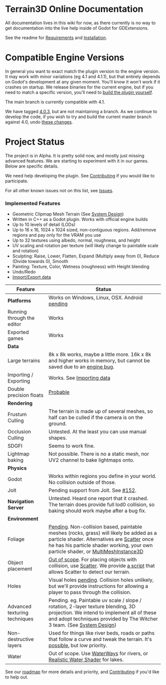 # Terrain3D Online Documentation

All documentation lives in this wiki for now, as there currently is no way to get documentation into the live help inside of Godot for GDExtensions.

See the readme for [Requirements](https://github.com/outobugi/Terrain3D#requirements) and [Installation](https://github.com/outobugi/Terrain3D#installation--setup).

# Compatible Engine Versions

In general you want to exact match the plugin version to the engine version. It may work with minor variations (eg 4.1 and 4.1.1), but that entirely depends on Godot's development at any given moment. You'll know it won't work if it crashes on startup. We release binaries for the current engine, but if you need to match a specific version, you'll need to [build the plugin yourself](Building-From-Source).

The main branch is currently compatible with 4.1.

We have tagged [4.0.3](https://github.com/outobugi/Terrain3D/releases/tag/v0.8-alpha_gd4.0.3), but are not maintaining a branch. As we continue to develop the code, if you wish to try and build the current master branch against 4.0, undo [these changes](https://github.com/outobugi/Terrain3D/commit/da455147d18674d02ba4b88bd575b58de472c617).


# Project Status

The project is in Alpha. It is pretty solid now, and mostly just missing advanced features. We are starting to experiment with it in our games. Below are specific details.

We need help developing the plugin. See [Contributing](Contributing) if you would like to participate.

For all other known issues not on this list, see [Issues](https://github.com/outobugi/Terrain3D/issues).

### Implemented Features

* Geometric Clipmap Mesh Terrain (See [System Design](System-Design))
* Written in C++ as a Godot plugin. Works with official engine builds
* Up to 10 levels of detail (LODs)
* Up to 16 x 16, 1024 x 1024 sized, non-contiguous regions. Add/remove regions and pay only for the VRAM you use
* Up to 32 textures using albedo, normal, roughness, and height
* UV scaling and rotation per texture (will likely change to paintable scale and rotation)
* Sculpting: Raise, Lower, Flatten, Expand (Multiply away from 0), Reduce (Divide towards 0), Smooth
* Painting: Texture, Color, Wetness (roughness) with Height blending
* Undo/Redo
* [Import/Export data](Importing-&-Exporting-Data)

| Feature | Status | 
| ------------- | ------------- | 
| **Platforms** | Works on Windows, Linux, OSX. Android [pending](https://github.com/outobugi/Terrain3D/issues/137)
| Running through the editor | Works
| Exported games | Works
| **Data** |
| Large terrains | 8k x 8k works, maybe a little more. 16k x 8k and higher works in memory, but cannot be saved due to an [engine bug](https://github.com/outobugi/Terrain3D/issues/159).
| Importing / Exporting | Works. See [Importing data](Importing-&-Exporting-Data)
| Double precision floats | [Probable](https://github.com/outobugi/Terrain3D/issues/30)
| **Rendering** |
| Frustum Culling | The terrain is made up of several meshes, so half can be culled if the camera is on the ground.
| Occlusion Culling | Untested. At the least you can use manual shapes.
| SDGFI | Seems to work fine.
| Lightmap baking | Not possible. There is no a static mesh, nor UV2 channel to bake lightmaps onto.
| **Physics** |
| Godot | Works within regions you define in your world. No collision outside of those.
| Jolt | Pending support from Jolt. See [#152](https://github.com/outobugi/Terrain3D/discussions/152).
| **Navigation Server** | Untested. Heard one report that it crashed. The terrain does provide full lod0 collision, so baking should work maybe after a bug fix.
| **Environment** |
| Foliage | [Pending](https://github.com/outobugi/Terrain3D/issues/43). Non-collision based, paintable meshes (rocks, grass) will likely be added as a particle shader. Alternatives are [Scatter](https://github.com/HungryProton/scatter) once he has his particle shader working, your own particle shader, or [MultiMeshInstance3D](https://docs.godotengine.org/en/stable/tutorials/3d/using_multi_mesh_instance.html)
| Object placement | [Out of scope](https://github.com/outobugi/Terrain3D/issues/47). For placing objects with collision, use [Scatter](https://github.com/HungryProton/scatter). We provide [a script](https://github.com/outobugi/Terrain3D/blob/main/project/addons/terrain_3d/extras/project_on_terrain3d.gd) that allows Scatter to detect our terrain.
| Holes | Visual holes [pending](https://github.com/outobugi/Terrain3D/issues/60). Collision holes unlikely, but we'll provide instructions for allowing a player to pass through the collision.
| Advanced texturing techniques | Pending. eg. Paintable uv scale / slope / rotation, 2-layer texture blending, 3D projection. We intend to implement all of these and adopt techniques provided by The Witcher 3 team. (See [System Design](System-Design))
| Non-destructive layers | Used for things like river beds, roads or paths that follow a curve and tweak the terrain. It's [possible](https://github.com/outobugi/Terrain3D/issues/129), but low priority.
| Water | Out of scope. Use [WaterWays](https://github.com/Arnklit/Waterways) for rivers, or [Realistic Water Shader](https://godotengine.org/asset-library/asset/343) for lakes.


See our [roadmap](https://github.com/users/outobugi/projects/1/views/1) for more details and priority, and [Contributing](Contributing) if you'd like to help out.
